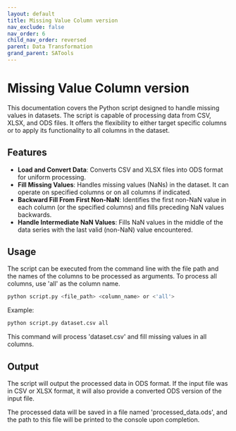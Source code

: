 ```yaml
---
layout: default
title: Missing Value Column version
nav_exclude: false
nav_order: 6
child_nav_order: reversed
parent: Data Transformation
grand_parent: SATools
---
```


# Missing Value Column version

This documentation covers the Python script designed to handle missing values in datasets. The script is capable of processing data from CSV, XLSX, and ODS files. It offers the flexibility to either target specific columns or to apply its functionality to all columns in the dataset.

## Features

- **Load and Convert Data**: Converts CSV and XLSX files into ODS format for uniform processing.
- **Fill Missing Values**: Handles missing values (NaNs) in the dataset. It can operate on specified columns or on all columns if indicated.
- **Backward Fill From First Non-NaN**: Identifies the first non-NaN value in each column (or the specified columns) and fills preceding NaN values backwards.
- **Handle Intermediate NaN Values**: Fills NaN values in the middle of the data series with the last valid (non-NaN) value encountered.

## Usage

The script can be executed from the command line with the file path and the names of the columns to be processed as arguments. To process all columns, use 'all' as the column name.

```bash
python script.py <file_path> <column_name> or <'all'>
```

Example:
```bash
python script.py dataset.csv all
```

This command will process 'dataset.csv' and fill missing values in all columns.

## Output

The script will output the processed data in ODS format. If the input file was in CSV or XLSX format, it will also provide a converted ODS version of the input file.

The processed data will be saved in a file named 'processed_data.ods', and the path to this file will be printed to the console upon completion.

